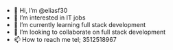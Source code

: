 - 👋 Hi, I’m @eliasf30
- 👀 I’m interested in IT jobs
- 🌱 I’m currently learning full stack development
- 💞️ I’m looking to collaborate on full stack development
- 📫 How to reach me  tel; 3512518967

<!---
eliasf30/eliasf30 is a ✨ special ✨ repository because its `README.md` (this file) appears on your GitHub profile.
You can click the Preview link to take a look at your changes.
--->
